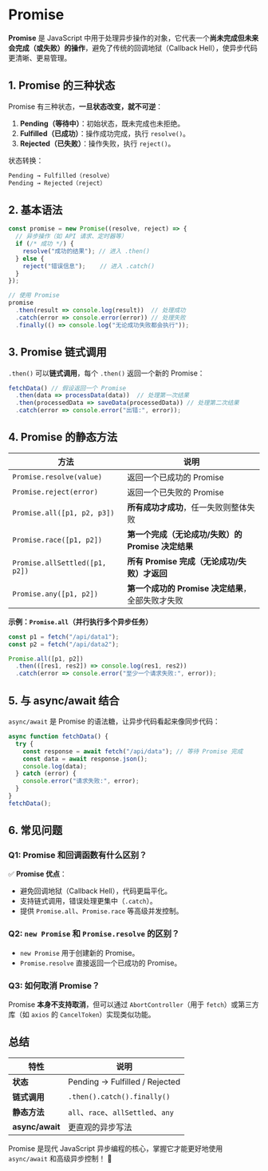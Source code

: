  # Promise

**Promise** 是 JavaScript 中用于处理异步操作的对象，它代表一个**尚未完成但未来会完成（或失败）的操作**，避免了传统的回调地狱（Callback Hell），使异步代码更清晰、更易管理。  


## **1. Promise 的三种状态**  
Promise 有三种状态，**一旦状态改变，就不可逆**：  
1. **Pending（等待中）**：初始状态，既未完成也未拒绝。  
2. **Fulfilled（已成功）**：操作成功完成，执行 `resolve()`。  
3. **Rejected（已失败）**：操作失败，执行 `reject()`。  

状态转换：  
```bash
Pending → Fulfilled（resolve）  
Pending → Rejected（reject）  
```


## **2. 基本语法**  
```javascript
const promise = new Promise((resolve, reject) => {
  // 异步操作（如 API 请求、定时器等）
  if (/* 成功 */) {
    resolve("成功的结果"); // 进入 .then()
  } else {
    reject("错误信息");    // 进入 .catch()
  }
});

// 使用 Promise
promise
  .then(result => console.log(result))  // 处理成功
  .catch(error => console.error(error)) // 处理失败
  .finally(() => console.log("无论成功失败都会执行"));
```


## **3. Promise 链式调用**  
`.then()` 可以**链式调用**，每个 `.then()` 返回一个新的 Promise：  
```javascript
fetchData() // 假设返回一个 Promise
  .then(data => processData(data))  // 处理第一次结果
  .then(processedData => saveData(processedData)) // 处理第二次结果
  .catch(error => console.error("出错:", error));
```


## **4. Promise 的静态方法**  
| 方法 | 说明 |
|------|------|
| `Promise.resolve(value)` | 返回一个已成功的 Promise |
| `Promise.reject(error)` | 返回一个已失败的 Promise |
| `Promise.all([p1, p2, p3])` | **所有成功才成功**，任一失败则整体失败 |
| `Promise.race([p1, p2])` | **第一个完成（无论成功/失败）的 Promise 决定结果** |
| `Promise.allSettled([p1, p2])` | **所有 Promise 完成（无论成功/失败）才返回** |
| `Promise.any([p1, p2])` | **第一个成功的 Promise 决定结果**，全部失败才失败 |

**示例：`Promise.all`（并行执行多个异步任务）**  
```javascript
const p1 = fetch("/api/data1");
const p2 = fetch("/api/data2");

Promise.all([p1, p2])
  .then(([res1, res2]) => console.log(res1, res2))
  .catch(error => console.error("至少一个请求失败:", error));
```


## **5. 与 async/await 结合**  
`async/await` 是 Promise 的语法糖，让异步代码看起来像同步代码：  
```javascript
async function fetchData() {
  try {
    const response = await fetch("/api/data"); // 等待 Promise 完成
    const data = await response.json();
    console.log(data);
  } catch (error) {
    console.error("请求失败:", error);
  }
}
fetchData();
```


## **6. 常见问题**  
### **Q1: Promise 和回调函数有什么区别？**  
✅ **Promise 优点**：
- 避免回调地狱（Callback Hell），代码更扁平化。  
- 支持链式调用，错误处理更集中（`.catch`）。  
- 提供 `Promise.all`、`Promise.race` 等高级并发控制。  

### **Q2: `new Promise` 和 `Promise.resolve` 的区别？**  
- `new Promise` 用于创建新的 Promise。  
- `Promise.resolve` 直接返回一个已成功的 Promise。  

### **Q3: 如何取消 Promise？**  
Promise **本身不支持取消**，但可以通过 `AbortController`（用于 `fetch`）或第三方库（如 `axios` 的 `CancelToken`）实现类似功能。  


## **总结**  
| 特性 | 说明 |
|------|------|
| **状态** | Pending → Fulfilled / Rejected |
| **链式调用** | `.then().catch().finally()` |
| **静态方法** | `all`、`race`、`allSettled`、`any` |
| **async/await** | 更直观的异步写法 |

Promise 是现代 JavaScript 异步编程的核心，掌握它才能更好地使用 `async/await` 和高级异步控制！ 🚀 
